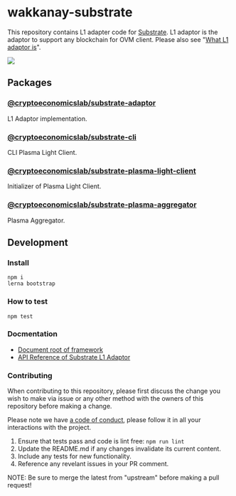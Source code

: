 # wakkanay-substrate

This repository contains L1 adapter code for [Substrate](https://github.com/paritytech/substrate).
L1 adaptor is the adaptor to support any blockchain for OVM client. Please also see "[What L1 adaptor is](https://github.com/cryptoeconomicslab/ovm-plasma-chamber-spec/blob/master/core-spec/index.md#l1-adaptor-spec)".

![](https://github.com/cryptoeconomicslab/wakkanay-substrate/workflows/Test/badge.svg)

## Packages

### [@cryptoeconomicslab/substrate-adaptor](/packages/adaptor)

L1 Adaptor implementation.

### [@cryptoeconomicslab/substrate-cli](/packages/cli)

CLI Plasma Light Client.

### [@cryptoeconomicslab/substrate-plasma-light-client](/packages/plasma-light-client)

Initializer of Plasma Light Client.

### [@cryptoeconomicslab/substrate-plasma-aggregator](/packages/plasma-aggregator)

Plasma Aggregator.

## Development

### Install

```
npm i
lerna bootstrap
```

### How to test

```
npm test
```

### Docmentation

- [Document root of framework](https://github.com/cryptoeconomicslab/ovm-plasma-chamber-spec)
- [API Reference of Substrate L1 Adaptor](https://cryptoeconomicslab.github.io/wakkanay-substrate/)

### Contributing

When contributing to this repository, please first discuss the change you wish to make via issue or any other method with the owners of this repository before making a change.

Please note we have [a code of conduct](https://github.com/cryptoeconomicslab/ovm-plasma-chamber-spec/blob/master/CODE-OF-CONDUCT.md), please follow it in all your interactions with the project.

1.  Ensure that tests pass and code is lint free: `npm run lint`
2.  Update the README.md if any changes invalidate its current content.
3.  Include any tests for new functionality.
4.  Reference any revelant issues in your PR comment.

NOTE: Be sure to merge the latest from "upstream" before making a pull request!
